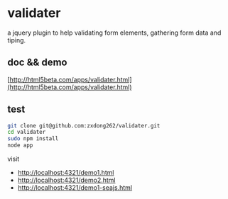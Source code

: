 # validater

a jquery plugin to help validating form elements, gathering form data and tiping.

## doc && demo

[http://html5beta.com/apps/validater.html](http://html5beta.com/apps/validater.html)

## test

```bash
git clone git@github.com:zxdong262/validater.git
cd validater
sudo npm install
node app
```

visit 

- [http://localhost:4321/demo1.html](http://localhost:4321/demo1.html)
- [http://localhost:4321/demo2.html](http://localhost:4321/demo2.html)
- [http://localhost:4321/demo1-seajs.html](http://localhost:4321/demo1-seajs.html)